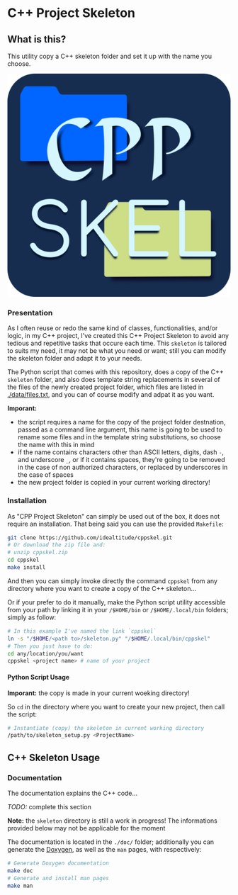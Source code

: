 # C++ Project Skeleton

## What is this?

This utility copy a C++ skeleton folder and set it up with the name you choose.

![cppskel logo](./cppskel_logo-512x512.png "cppskel logo")

### Presentation

As I often reuse or redo the same kind of classes, functionalities, and/or logic, in my C++ project, I've created this C++ Project Skeleton to avoid any tedious and repetitive tasks that occure each time.
This `skeleton` is tailored to suits my need, it may not be what you need or want; still you can modify the skeleton folder and adapt it to your needs.

The Python script that comes with this repository, does a copy of the C++ `skeleton` folder, and also does template string replacements in several of the files of the newly created project folder, which files are listed in [./data/files.txt](./data/files.txt), and you can of course modify and adpat it as you want.

**Imporant:**

* the script requires a name for the copy of the project folder destnation, passed as a command line argument, this name is going to be used to rename some files and in the template string substitutions, so choose the name with this in mind
* if the name contains characters other than ASCII letters, digits, dash `-`, and underscore `_`, or if it contains spaces, they're going to be removed in the case of non authorized characters, or replaced by underscores in the case of spaces
* the new project folder is copied in your current working directory!

### Installation

As "CPP Project Skeleton" can simply be used out of the box, it does not require an installation. That being said you can use the provided `Makefile`:

```bash
git clone https://github.com/idealtitude/cppskel.git
# Or download the zip file and:
# unzip cppskel.zip
cd cppskel
make install
```

And then you can simply invoke directly the command `cppskel` from any directory where you want to create a copy of the C++ skeleton...

Or if your prefer to do it manually, make the Python script utility accessible from your path by linking it in your `/$HOME/bin` or `/$HOME/.local/bin` folders; simply as follow:

```bash
# In this example I've named the link `cppskel`
ln -s "/$HOME/<path to>/skeleton.py" "/$HOME/.local/bin/cppskel"
# Then you just have to do:
cd any/location/you/want
cppskel <project name> # name of your project
```

#### Python Script Usage

**Imporant:** the copy is made in your current woeking directory!

So `cd` in the directory where you want to create your new project, then call the script:

```bash
# Instantiate (copy) the skeleton in current working directory
/path/to/skeleton_setup.py <ProjectName>
```

## C++ Skeleton Usage

### Documentation

The documentation explains the C++ code...

*TODO:*  complete this section

**Note:** the `skeleton` directory is still a work in progress! The informations provided below may not be applicable for the moment

The documentation is located in the `./doc/` folder; additionally you can generate the [Doxygen](https://www.doxygen.nl/ "Doxygen Website"),
as well as the `man` pages, with respectively:

```bash
# Generate Doxygen documentation
make doc
# Generate and install man pages
make man
```
